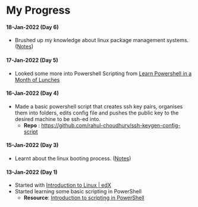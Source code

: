 # My Progress

#### 18-Jan-2022 (Day 6)
- Brushed up my knowledge about linux package management systems. ([Notes](./Linux/package-management.md))

#### 17-Jan-2022 (Day 5)
- Looked some more into Powershell Scripting from [Learn Powershell in a Month of Lunches](https://www.youtube.com/playlist?list=PL6D474E721138865A)

#### 16-Jan-2022 (Day 4)
- Made a basic powershell script that creates ssh key pairs, organises them into folders, edits config file and pushes the public key to the desired machine to be ssh-ed into.
    - **Repo** : https://github.com/rahul-choudhury/ssh-keygen-config-script

#### 15-Jan-2022 (Day 3)
- Learnt about the linux booting process. ([Notes](./Linux/booting-process.md))

#### 13-Jan-2022 (Day 1)
- Started with [Introduction to Linux | edX](https://www.edx.org/course/introduction-to-linux)
- Started learning some basic scripting in PowerShell 
    - **Resource**: [Introduction to scripting in PowerShell](https://docs.microsoft.com/en-us/learn/modules/script-with-powershell)